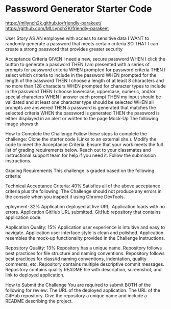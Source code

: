 # Password Generator Starter Code
https://mllynch2k.github.io/friendly-parakeet/
https://github.com/MLLynch2K/friendly-parakeet

User Story
AS AN employee with access to sensitive data
I WANT to randomly generate a password that meets certain criteria
SO THAT I can create a strong password that provides greater security

Acceptance Criteria
GIVEN I need a new, secure password
WHEN I click the button to generate a password
THEN I am presented with a series of prompts for password criteria
WHEN prompted for password criteria
THEN I select which criteria to include in the password
WHEN prompted for the length of the password
THEN I choose a length of at least 8 characters and no more than 128 characters
WHEN prompted for character types to include in the password
THEN I choose lowercase, uppercase, numeric, and/or special characters
WHEN I answer each prompt
THEN my input should be validated and at least one character type should be selected
WHEN all prompts are answered
THEN a password is generated that matches the selected criteria
WHEN the password is generated
THEN the password is either displayed in an alert or written to the page
Mock-Up
The following image shows th

How to Complete the Challenge
Follow these steps to complete the challenge:
Clone the starter code (Links to an external site.).
Modify the code to meet the Acceptance Criteria.
Ensure that your work meets the full list of grading requirements below.
Reach out to your classmates and instructional support team for help if you need it.
Follow the submission instructions.

Grading Requirements
This challenge is graded based on the following criteria:

Technical Acceptance Criteria: 40%
Satisfies all of the above acceptance criteria plus the following:
The Challenge should not produce any errors in the console when you inspect it using Chrome DevTools.

eployment: 32%
Application deployed at live URL.
Application loads with no errors.
Application GitHub URL submitted.
GitHub repository that contains application code.

Application Quality: 15%
Application user experience is intuitive and easy to navigate.
Application user interface style is clean and polished.
Application resembles the mock-up functionality provided in the Challenge instructions.

Repository Quality: 13%
Repository has a unique name.
Repository follows best practices for file structure and naming conventions.
Repository follows best practices for class/id naming conventions, indentation, quality comments, etc.
Repository contains multiple descriptive commit messages.
Repository contains quality README file with description, screenshot, and link to deployed application.

How to Submit the Challenge
You are required to submit BOTH of the following for review:
The URL of the deployed application.
The URL of the GitHub repository. Give the repository a unique name and include a README describing the project.
